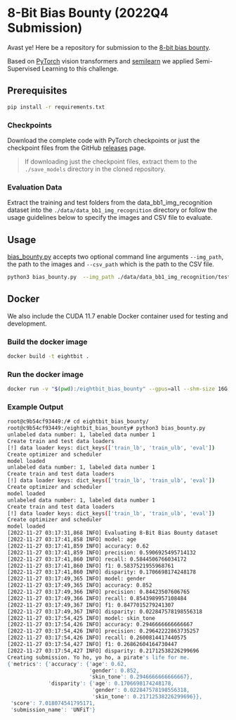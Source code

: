 # 8-Bit Bias Bounty (2022Q4 Submission)
Avast ye! Here be a repository for submission to the [8-bit bias bounty](https://biasbounty.ai/8-bbb).

Based on [PyTorch](https://pytorch.org/) vision transformers and [semilearn](https://github.com/microsoft/Semi-supervised-learning) we applied Semi-Supervised Learning to this challenge.

## Prerequisites
```bash
pip install -r requirements.txt
```

### Checkpoints
Download the complete code with PyTorch checkpoints or just the checkpoint files from the GitHub [releases](https://github.com/cd-anderson/eightbit_bias_bounty_01/releases) page. 

> If downloading just the checkpoint files, extract them to the ``./save_models`` directory in the cloned repository.

### Evaluation Data
Extract the training and test folders from the data_bb1_img_recognition dataset into the ``./data/data_bb1_img_recognition`` directory or follow the usage guidelines below to specify the images and CSV file to evaluate.

## Usage
[bias_bounty.py](bias_bounty.py) accepts two optional command line arguments ``--img_path``, the path to the images and ``--csv_path`` which is the path to the CSV file.
```bash
python3 bias_bounty.py  --img_path ./data/data_bb1_img_recognition/test --csv_path ./data/data_bb1_img_recognition/test/labels.csv
```

## Docker
We also include the CUDA 11.7 enable Docker container used for testing and development.

### Build the docker image
```bash
docker build -t eightbit .
```

### Run the docker image
```bash
docker run -v "$(pwd):/eightbit_bias_bounty" --gpus=all --shm-size 16G -it eightbit bash
```

### Example Output
```bash
root@c9b54cf93449:/# cd eightbit_bias_bounty/
root@c9b54cf93449:/eightbit_bias_bounty# python3 bias_bounty.py
unlabeled data number: 1, labeled data number 1
Create train and test data loaders
[!] data loader keys: dict_keys(['train_lb', 'train_ulb', 'eval'])
Create optimizer and scheduler
model loaded
unlabeled data number: 1, labeled data number 1
Create train and test data loaders
[!] data loader keys: dict_keys(['train_lb', 'train_ulb', 'eval'])
Create optimizer and scheduler
model loaded
unlabeled data number: 1, labeled data number 1
Create train and test data loaders
[!] data loader keys: dict_keys(['train_lb', 'train_ulb', 'eval'])
Create optimizer and scheduler
model loaded
[2022-11-27 03:17:31,868 INFO] Evaluating 8-Bit Bias Bounty dataset
[2022-11-27 03:17:41,858 INFO] model: age
[2022-11-27 03:17:41,859 INFO] accuracy: 0.62
[2022-11-27 03:17:41,859 INFO] precision: 0.5906925495714132
[2022-11-27 03:17:41,860 INFO] recall: 0.5844506766034172
[2022-11-27 03:17:41,860 INFO] f1: 0.5837521955968761
[2022-11-27 03:17:41,860 INFO] disparity: 0.1706698174248178
[2022-11-27 03:17:49,365 INFO] model: gender
[2022-11-27 03:17:49,365 INFO] accuracy: 0.852
[2022-11-27 03:17:49,366 INFO] precision: 0.84423507606765
[2022-11-27 03:17:49,366 INFO] recall: 0.8543989957108484
[2022-11-27 03:17:49,367 INFO] f1: 0.8477015279241307
[2022-11-27 03:17:49,367 INFO] disparity: 0.022847578198556318
[2022-11-27 03:17:54,425 INFO] model: skin_tone
[2022-11-27 03:17:54,426 INFO] accuracy: 0.2946666666666667
[2022-11-27 03:17:54,426 INFO] precision: 0.29642222863735257
[2022-11-27 03:17:54,426 INFO] recall: 0.2600814417440575
[2022-11-27 03:17:54,427 INFO] f1: 0.26862604164730447
[2022-11-27 03:17:54,427 INFO] disparity: 0.21712538226299696
Creating submission. Yo ho, yo ho, a pirate's life for me.
{'metrics': {'accuracy': {'age': 0.62,
                          'gender': 0.852,
                          'skin_tone': 0.2946666666666667},
             'disparity': {'age': 0.1706698174248178,
                           'gender': 0.022847578198556318,
                           'skin_tone': 0.21712538226299696}},
 'score': 7.018074541795171,
 'submission_name': 'UNFiT'}
```
